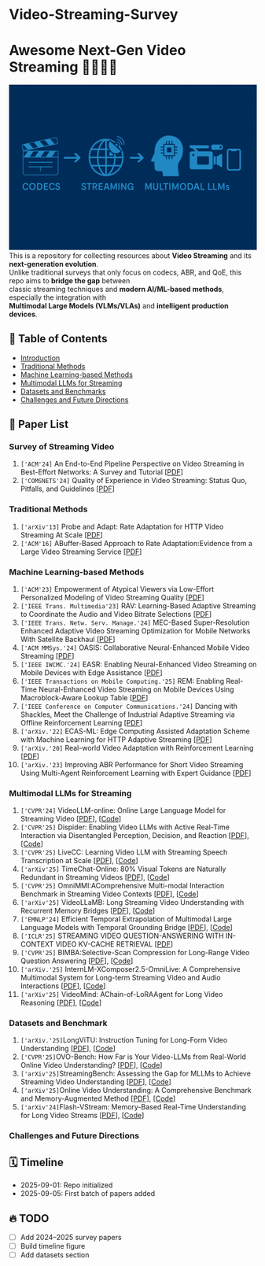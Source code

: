# Video-Streaming-Survey

# Awesome Next-Gen Video Streaming 🚀🎥🌐🤖

![banner](docs/images/video_streaming_banner.png)
This is a repository for collecting resources about **Video Streaming** and its **next-generation evolution**.  
Unlike traditional surveys that only focus on codecs, ABR, and QoE, this repo aims to **bridge the gap** between  
classic streaming techniques and **modern AI/ML-based methods**, especially the integration with  
**Multimodal Large Models (VLMs/VLAs)** and **intelligent production devices**.


## 📌 Table of Contents
- [Introduction](#introduction)
- [Traditional Methods](#traditional-methods)
- [Machine Learning-based Methods](#machine-learning-based-methods)
- [Multimodal LLMs for Streaming](#Multimodal-LLMs-for-Streaming)
- [Datasets and Benchmarks](#datasets-and-benchmarks)
- [Challenges and Future Directions](#challenges-and-future-directions)

## 📄 Paper List
### Survey of Streaming Video
 1. `['ACM'24]` An End-to-End Pipeline Perspective on Video Streaming in Best-Effort Networks: A Survey and Tutorial [[PDF](https://arxiv.org/pdf/2403.05192)]
 2. `['COMSNETS'24]` Quality of Experience in Video Streaming: Status Quo, Pitfalls, and Guidelines [[PDF](https://ieeexplore-ieee-org.sheffield.idm.oclc.org/stamp/stamp.jsp?tp=&arnumber=10427330)]

### Traditional Methods
 1. `['arXiv'13]` Probe and Adapt: Rate Adaptation for HTTP Video Streaming At Scale [[PDF](https://arxiv.org/pdf/1305.0510)]
 2. `['ACM'16]` ABuffer-Based Approach to Rate Adaptation:Evidence from a Large Video Streaming Service [[PDF](https://dl.acm.org/doi/pdf/10.1145/2619239.2626296)] 

### Machine Learning-based Methods
 1. `['ACM'23]` Empowerment of Atypical Viewers via Low-Effort Personalized Modeling of Video Streaming Quality [[PDF](https://dl-acm-org.sheffield.idm.oclc.org/doi/pdf/10.1145%2F3629139)]
 2. `['IEEE Trans. Multimedia'23]` RAV: Learning-Based Adaptive Streaming to Coordinate the Audio and Video Bitrate Selections [[PDF](https://ieeexplore-ieee-org.sheffield.idm.oclc.org/stamp/stamp.jsp?tp=&arnumber=9854189&tag=1)]
 3. `['IEEE Trans. Netw. Serv. Manage.'24]` MEC-Based Super-Resolution Enhanced Adaptive Video Streaming Optimization for Mobile Networks With Satellite Backhaul [[PDF](https://ieeexplore-ieee-org.sheffield.idm.oclc.org/stamp/stamp.jsp?tp=&arnumber=10473143)]
 4. `['ACM MMSys.'24]` OASIS: Collaborative Neural-Enhanced Mobile Video Streaming [[PDF](https://dl-acm-org.sheffield.idm.oclc.org/doi/pdf/10.1145/3625468.3647610)]
 5. `['IEEE IWCMC.'24]` EASR: Enabling Neural-Enhanced Video Streaming on Mobile Devices with Edge Assistance [[PDF](https://ieeexplore-ieee-org.sheffield.idm.oclc.org/stamp/stamp.jsp?tp=&arnumber=10592463&tag=1)]
 6. `['IEEE Transactions on Mobile Computing.'25]` REM: Enabling Real-Time Neural-Enhanced Video Streaming on Mobile Devices Using Macroblock-Aware Lookup Table [[PDF](https://ieeexplore-ieee-org.sheffield.idm.oclc.org/stamp/stamp.jsp?tp=&arnumber=10750425)]
 7. `['IEEE Conference on Computer Communications.'24]` Dancing with Shackles, Meet the Challenge of Industrial Adaptive Streaming via Offline Reinforcement Learning [[PDF](https://ieeexplore.ieee.org/stamp/stamp.jsp?tp=&arnumber=10621126)]
 8. `['arXiv.'22]` ECAS-ML: Edge Computing Assisted Adaptation Scheme with Machine Learning for HTTP Adaptive Streaming [[PDF](https://arxiv.org/pdf/2201.04488)]
 9. `['arXiv.'20]` Real-world Video Adaptation with Reinforcement Learning [[PDF](https://export.arxiv.org/pdf/2008.12858v1)]
 10. `['arXiv.'23]` Improving ABR Performance for Short Video Streaming Using Multi-Agent Reinforcement Learning with Expert Guidance [[PDF](https://arxiv.org/pdf/2304.04637)]


### Multimodal LLMs for Streaming
1. `['CVPR'24]` VideoLLM-online: Online Large Language Model for Streaming Video [[PDF](https://openaccess.thecvf.com/content/CVPR2024/html/Chen_VideoLLM-online_Online_Video_Large_Language_Model_for_Streaming_Video_CVPR_2024_paper)], [[Code](https://showlab.github.io/videollm-online/)]
2. `['CVPR'25]` Dispider: Enabling Video LLMs with Active Real-Time Interaction via Disentangled Perception, Decision, and Reaction [[PDF](https://openaccess.thecvf.com/content/CVPR2025/papers/Qian_Dispider_Enabling_Video_LLMs_with_Active_Real-Time_Interaction_via_Disentangled_CVPR_2025_paper.pdf)], [[Code](https://github.com/Mark12Ding/Dispider)]
3. `['CVPR'25]` LiveCC: Learning Video LLM with Streaming Speech Transcription at Scale [[PDF](https://openaccess.thecvf.com/content/CVPR2025/papers/Qian_Dispider_Enabling_Video_LLMs_with_Active_Real-Time_Interaction_via_Disentangled_CVPR_2025_paper.pdf)], [[Code](https://showlab.github.io/livecc/)]
4. `['arXiv'25]` TimeChat-Online: 80% Visual Tokens are Naturally Redundant in Streaming Videos [[PDF](https://arxiv.org/pdf/2504.17343)], [[Code](https://github.com/yaolinli/TimeChat-Online)]
5. `['CVPR'25]` OmniMMI:AComprehensive Multi-modal Interaction Benchmark in Streaming Video Contexts [[PDF](https://openaccess.thecvf.com/content/CVPR2025/papers/Wang_OmniMMI_A_Comprehensive_Multi-modal_Interaction_Benchmark_in_Streaming_Video_Contexts_CVPR_2025_paper.pdf)], [[Code](https://omnimmi.github.io/)]
6. `['arXiv'25]` VideoLLaMB: Long Streaming Video Understanding with Recurrent Memory Bridges [[PDF](https://arxiv.org/pdf/2409.01071)], [[Code](https://github.com/bigai-nlco/VideoLLaMB)]
7. `['EMNLP'24]` Efficient Temporal Extrapolation of Multimodal Large Language Models with Temporal Grounding Bridge [[PDF](https://aclanthology.org/2024.emnlp-main.556.pdf)], [[Code](https://github.com/bigai-nlco/VideoTGB)]
8. `['ICLR'25]`  STREAMING VIDEO QUESTION-ANSWERING WITH IN-CONTEXT VIDEO KV-CACHE RETRIEVAL [[PDF](https://arxiv.org/pdf/2503.00540)]
9. `['CVPR'25]`   BIMBA:Selective-Scan Compression for Long-Range Video Question Answering [[PDF](https://openaccess.thecvf.com/content/CVPR2025/papers/Islam_BIMBA_Selective-Scan_Compression_for_Long-Range_Video_Question_Answering_CVPR_2025_paper.pdf)], [[Code](https://sites.google.com/view/bimba-mllm)]
10. `['arXiv.'25]` InternLM-XComposer2.5-OmniLive: A Comprehensive Multimodal System for Long-term Streaming Video and Audio Interactions [[PDF](https://arxiv.org/abs/2412.09596)], [[Code](https://github.com/InternLM/InternLM-XComposer/tree/main/InternLM-XComposer-2.5-OmniLive)]
11. `['arXiv'25]` VideoMind: AChain-of-LoRAAgent for Long Video Reasoning [[PDF](https://arxiv.org/pdf/2503.13444)], [[Code](https://huggingface.co/spaces/yeliudev/VideoMind-2B)]

### Datasets and Benchmark
1. `['arXiv.'25]`LongViTU: Instruction Tuning for Long-Form Video Understanding [[PDF](https://arxiv.org/pdf/2501.05037)], [[Code](https://rujiewu.github.io/LongViTU.github.io/)]
2. `['CVPR'25]`OVO-Bench: How Far is Your Video-LLMs from Real-World Online Video Understanding? [[PDF](https://arxiv.org/pdf/2501.05510)], [[Code](https://github.com/JoeLeelyf/OVO-Bench)]
3. `['arXiv'25]`StreamingBench: Assessing the Gap for MLLMs to Achieve Streaming Video Understanding [[PDF](https://arxiv.org/pdf/2411.03628)], [[Code](https://github.com/THUNLP-MT/StreamingBench)]
4. `['arXiv'25]`Online Video Understanding: A Comprehensive Benchmark and Memory-Augmented Method [[PDF](https://arxiv.org/pdf/2501.00584v1)], [[Code](https://videochat-online.github.io/)]
5. `['arXiv'24]`Flash-VStream: Memory-Based Real-Time Understanding for Long Video Streams [[PDF](https://arxiv.org/pdf/2406.08085)], [[Code](https://invinciblewyq.github.io/vstream-page/)]


### Challenges and Future Directions


## 🗓️ Timeline
- 2025-09-01: Repo initialized
- 2025-09-05: First batch of papers added

## 🔥 TODO
- [ ] Add 2024–2025 survey papers
- [ ] Build timeline figure
- [ ] Add datasets section
